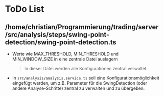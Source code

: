 # ToDo List

## /home/christian/Programmierung/trading/server/src/analysis/steps/swing-point-detection/swing-point-detection.ts

- Werte wie MAX_THRESHOLD, MIN_THRESHOLD und MIN_WINDOW_SIZE in eine zentrale Datei auslagern

  > In dieser Datei werden alle Konfigurationen zentral verwaltet.

- In `src/analysis/analysis.service.ts` soll eine Konfigurationsmöglichkeit eingefügt werden,
  um z.B. Parameter für die SwingDetection (oder andere Analyse-Schritte) zentral zu verwalten und zu übergeben.
